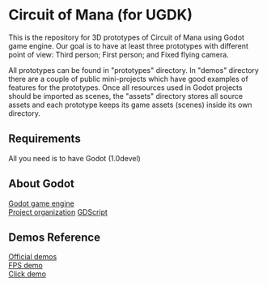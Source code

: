 Circuit of Mana (for UGDK)
==========================

This is the repository for 3D prototypes of Circuit of Mana using Godot game
engine. Our goal is to have at least three prototypes with different point of
view: Third person; First person; and Fixed flying camera.

All prototypes can be found in "prototypes" directory. In "demos" directory
there are a couple of public mini-projects which have good examples of features
for the prototypes. Once all resources used in Godot projects should be imported
as scenes, the "assets" directory stores all source assets and each prototype
keeps its game assets (scenes) inside its own directory.

Requirements
------------

All you need is to have Godot (1.0devel)

About Godot
-----------

[Godot game engine](http://www.godot.org)  
[Project organization](https://github.com/okamstudio/godot/wiki/tutorial_vercontrol)
[GDScript](https://github.com/okamstudio/godot/wiki/gdscript)

Demos Reference
---------------

[Official demos](http://www.godotengine.org/wp/?page_id=196&file=devel/2014-08-02/godot_demos-1.0devel.zip)  
[FPS demo](http://www.reddit.com/r/godot/comments/21vp08/i_made_an_fps_demo/)  
[Click demo](http://www.godotengine.org/forum/viewtopic.php?f=11&t=488&p=2019&hilit=click+3d#p2017)
